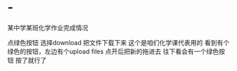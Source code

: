 ﻿# -
某中学某班化学作业完成情况

点绿色按钮 选择download 把文件下载下来
这个是咱们化学课代表用的
看到有个绿色的按钮，左边有个upload files
点开后把新的拖进去
往下看会有一个绿色按钮
按了就行了